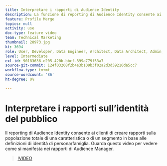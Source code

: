 ```yaml
---
title: Interpretare i rapporti di Audience Identity
description: La funzione di reporting di Audience Identity consente ai clienti di creare rapporti sulla popolazione totale di una caratteristica o di un segmento in base alle definizioni di identità di persona/famiglia. Guarda questo video per vedere come si manifesta nei rapporti di Audience Manager.
feature: Profile Merge
topics: null
activity: use
doc-type: feature video
team: Technical Marketing
thumbnail: 28973.jpg
kt: 3694
role: User, Developer, Data Engineer, Architect, Data Architect, Admin, Leader
level: Intermediate
exl-id: 90183636-e205-420b-bbcf-899a779f53a7
source-git-commit: 124f03208f2b4e3b109b3f02a2d3d59210da5cc7
workflow-type: tm+mt
source-wordcount: '86'
ht-degree: 0%

---
```


# Interpretare i rapporti sull’identità del pubblico

Il reporting di Audience Identity consente ai clienti di creare rapporti sulla popolazione totale di una caratteristica o di un segmento in base alle definizioni di identità di persona/famiglia. Guarda questo video per vedere come si manifesta nei rapporti di Audience Manager.

>[!VIDEO](https://video.tv.adobe.com/v/34902/?quality=12&captions=ita)
